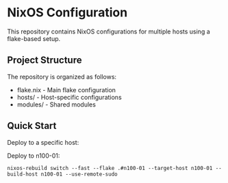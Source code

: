 # NixOS Configuration

This repository contains NixOS configurations for multiple hosts using a flake-based setup.

## Project Structure

The repository is organized as follows:

  - flake.nix - Main flake configuration
  - hosts/ - Host-specific configurations
  - modules/ - Shared modules

## Quick Start

Deploy to a specific host:

Deploy to n100-01:
```shell
nixos-rebuild switch --fast --flake .#n100-01 --target-host n100-01 --build-host n100-01 --use-remote-sudo
```

